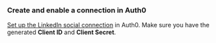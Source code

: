 ### Create and enable a connection in Auth0
[Set up the LinkedIn social connection](/dashboard/guides/connections/set-up-connections-social) in Auth0. Make sure you have the generated **Client ID** and **Client Secret**.
